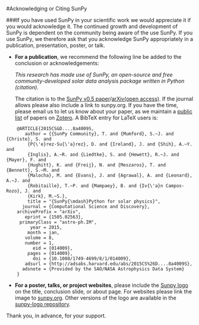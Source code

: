 #Acknowledging or Citing SunPy

###If you have used SunPy in your scientific work we would appreciate it if you would acknowledge it.
The continued growth and development of SunPy is dependent on the community being aware of the use SunPy. If you use SunPy, we therefore ask that you acknowledge SunPy appropriately in a publication, presentation, poster, or talk. 

* **For a publication**, we recommend the following line be added to the conclusion or acknowledgements:

	*This research has made use of SunPy, an open-source and free community-developed solar data analysis package written in Python (citation).*

	The citation is to the [SunPy v0.5 paper](https://iopscience.iop.org/article/10.1088/1749-4699/8/1/014009)/[arXiv(open access)](https://arxiv.org/abs/1505.02563). If the journal allows please also include a link to sunpy.org. If you have the time, please email us to let us know about your paper, as we maintain a [public list](https://www.zotero.org/groups/sunpy_-_python_for_solar_physicists) of papers on [Zotero](https://www.zotero.org/). 
	A BibTeX entry for LaTeX users is:

```
	@ARTICLE{2015CS&D....8a4009S,
	   author = {{SunPy Community}, T. and {Mumford}, S.~J. and {Christe}, S. and 
		{P{\'e}rez-Su{\'a}rez}, D. and {Ireland}, J. and {Shih}, A.~Y. and 
		{Inglis}, A.~R. and {Liedtke}, S. and {Hewett}, R.~J. and {Mayer}, F. and 
		{Hughitt}, K. and {Freij}, N. and {Meszaros}, T. and {Bennett}, S.~M. and 
		{Malocha}, M. and {Evans}, J. and {Agrawal}, A. and {Leonard}, A.~J. and 
		{Robitaille}, T.~P. and {Mampaey}, B. and {Iv{\'a}n Campos-Rozo}, J. and 
		{Kirk}, M.~S.},
	    title = "{SunPy{\mdash}Python for solar physics}",
	  journal = {Computational Science and Discovery},
	archivePrefix = "arXiv",
	   eprint = {1505.02563},
	 primaryClass = "astro-ph.IM",
	     year = 2015,
	    month = jan,
	   volume = 8,
	   number = 1,
	      eid = {014009},
	    pages = {014009},
	      doi = {10.1088/1749-4699/8/1/014009},
	   adsurl = {http://adsabs.harvard.edu/abs/2015CS%26D....8a4009S},
	  adsnote = {Provided by the SAO/NASA Astrophysics Data System}
	}

```
	
* **For a poster, talks, or project websites**, please include the [Sunpy logo](http://sunpy.org/about/#acknowledging) on the title, conclusion slide, or about page. For websites please link the image to [sunpy.org](http://sunpy.org/). Other versions of the logo are available in the [sunpy-logo repository](https://github.com/sunpy/sunpy-logo/).

Thank you, in advance, for your support. 
